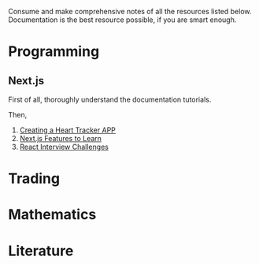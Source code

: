 Consume and make comprehensive notes of all the resources listed below. Documentation is the best resource possible, if you are smart enough.
# Programming

## Next.js

First of all, thoroughly understand the documentation tutorials.

Then,
1. [Creating a Heart Tracker APP](https://www.youtube.com/playlist?list=PL6x5Q-Sj_BlaWrtjQZqOuzL6IcI1uRK9_)
2. [Next.js Features to Learn](https://www.youtube.com/playlist?list=PL6x5Q-Sj_BlaWrtjQZqOuzL6IcI1uRK9_)
3. [React Interview Challenges](https://www.youtube.com/playlist?list=PL6x5Q-Sj_Bla3_wMqhETxMBjFml0XJNPI)

# Trading

# Mathematics

# Literature


